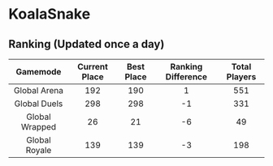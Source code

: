 # KoalaSnake

## Ranking (Updated once a day)
| Gamemode | Current Place | Best Place | Ranking Difference | Total Players |
|:--------:|:-------------:|:----------:|:------------------:|:-------------:|
| Global Arena | 192 | 190 | 1 | 551 |
| Global Duels | 298 | 298 | -1 | 331 |
| Global Wrapped | 26 | 21 | -6 | 49 |
| Global Royale | 139 | 139 | -3 | 198 |

